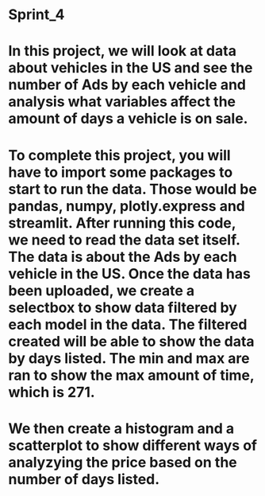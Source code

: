 # Sprint_4
# In this project, we will look at data about vehicles in the US and see the number of Ads by each vehicle and analysis what variables affect the amount of days a vehicle is on sale.



# To complete this project, you will have to import some packages to start to run the data. Those would be pandas, numpy, plotly.express and streamlit. After running this code, we need to read the data set itself. The data is about the Ads by each vehicle in the US. Once the data has been uploaded, we create a selectbox to show data filtered by each model in the data. The filtered created will be able to show the data by days listed. The min and max are ran to show the max amount of time, which is 271. 
# We then create a histogram and a scatterplot to show different ways of analyzying the price based on the number of days listed.
